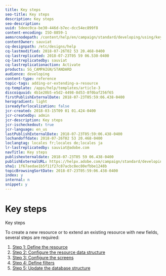 ```yaml
---
title: Key steps
seo-title: Key steps
description: Key steps
seo-description: 
uuid: 5deec0ca-be30-446d-b7ec-dcc54ec899f8
content-encoding: ISO-8859-1
aemsrcnodepath: /content/help/en/campaign/standard/developing/using/key-steps
contentOwner: sauviat
cq-designpath: /etc/designs/help
cq-lastmodified: 2018-07-26T02 53 20.468-0400
cq-lastreplicated: 2018-07-23T05 59 06.530-0400
cq-lastreplicatedby: sauviat
cq-lastreplicationaction: Activate
products: SG_CAMPAIGN/STANDARD
audience: developing
content-type: reference
topic-tags: adding-or-extending-a-resource
cq-template: /apps/help/templates/article-3
discoiquuid: 4b1e20b5-e5d2-4498-8d53-8f0baf256f65
firstPublishExternalDate: 2018-07-23T05:59:06.438-0400
herogradient: light
isreadyforlocalization: false
jcr-created: 2018-03-15T09 01 01.424-0400
jcr-createdby: admin
jcr-description: Key steps
jcr-ischeckedout: true
jcr-language: en_us
lastPublishExternalDate: 2018-07-23T05:59:06.438-0400
lochandoffdate: 2018-07-26T02 53 20.468-0400
loclangtag: locales fr;locales de;locales ja
lr-lastreplicatedby: sauviat@adobe.com
navTitle: Key steps
publishexternaldate: 2018-07-23T05 59 06.438-0400
publishExternalURL: https://helpx.adobe.com/campaign/standard/developing/using/key-steps.html
sha1: 1f67aedae1b5f11f27c87acbc8ec80efbbe1248b
topicBrowsingSortDate: 2018-07-23T05:59:06.438-0400
index: y
internal: n
snippet: y
---
```


# Key steps

Key steps

To create a new resource or to extend an existing resource with new fields, several steps are required:

1. [Step 1: Define the resource](../../developing/using/step-1--define-the-resource.md)
1. [Step 2: Configure the resource data structure](../../developing/using/step-2--configure-the-resource-data-structure.md)
1. [Step 3: Configure the screens](../../developing/using/step-3--configure-the-screens.md)
1. [Step 4: Define filters](../../developing/using/step-4--define-filters.md)
1. [Step 5: Update the database structure](../../developing/using/step-5--update-the-database-structure.md)

